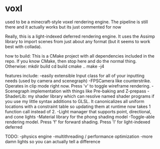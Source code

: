 # voxl
used to be a minecraft-style voxel rendering engine. The pipeline is still there and it
actually works but its just commented for now

Really, this is a light-indexed deferred rendering engine.
It uses the Assimp library to import scenes from just about any format
(but it seems to work best with collada).

how to build:
 This is a CMake project with all dependencies included in the repo. If
  you know CMake, then stop here and do the normal thing. Otherwise:
    mkdir build
    cd build
    cmake ..
    make -j4

features include:
  -easily extensible Input class for all of your inputting needs (used by camera and scenegraph)
  -FPSCamera like counterstrike. Operates in clip mode right now. Press 'v' to toggle wireframe rendering.
  -Scenegraph implementation with things like Pre-baking and Z-prepass
  -ShaderLib: my shader library which can resolve named shader programs if you use my little syntax additions to GLSL. It canonicalizes
    all uniform locations with a  constraint table so updating them at runtime now takes 1 function call instead of 2.
  -Light manager that supports point, directional, and cone lights
  -Material library for the phong shading model
  -Toggle-able rendering model. Press 'f' for forward shading. Press 'l'
    for light-indexed deferred

TODO:
  -physics engine
  -multithreading / performance optimization
  -more damn lights so you can actually tell a difference
